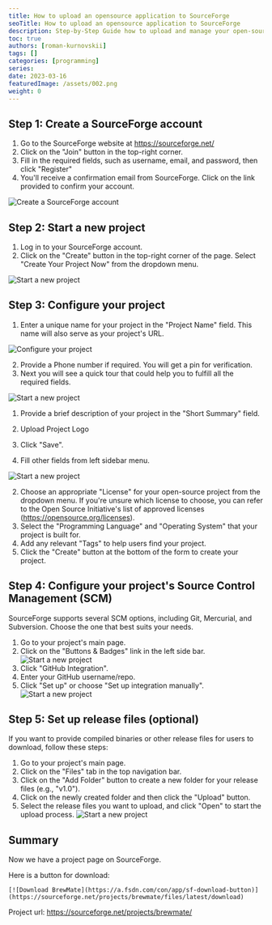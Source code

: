 ```yaml
---
title: How to upload an opensource application to SourceForge
seoTitle: How to upload an opensource application to SourceForge
description: Step-by-Step Guide how to upload and manage your open-source application on SourceForge with this detailed, step-by-step guide, ensuring maximum visibility and accessibility for your project.
toc: true
authors: [roman-kurnovskii]
tags: []
categories: [programming]
series:
date: 2023-03-16
featuredImage: /assets/002.png
weight: 0
---
```



## Step 1: Create a SourceForge account

1. Go to the SourceForge website at https://sourceforge.net/
1. Click on the "Join" button in the top-right corner.
2. Fill in the required fields, such as username, email, and password, then click "Register"
3. You'll receive a confirmation email from SourceForge. Click on the link provided to confirm your account.

![Create a SourceForge account](assets/001.png)

## Step 2: Start a new project

1. Log in to your SourceForge account.
1. Click on the "Create" button in the top-right corner of the page.
Select "Create Your Project Now" from the dropdown menu.

![Start a new project](assets/002.png)


## Step 3: Configure your project

1. Enter a unique name for your project in the "Project Name" field. This name will also serve as your project's URL.

![Configure your project](assets/003.png)

2. Provide a Phone number if required. You will get a pin for verification. 
3. Next you will see a quick tour that could help you to fulfill all the required fields.

![Start a new project](assets/004.png)

1. Provide a brief description of your project in the "Short Summary" field.
1. Upload Project Logo
1. Click "Save".


1. Fill other fields from left sidebar menu.

![Start a new project](assets/005.png)

2. Choose an appropriate "License" for your open-source project from the dropdown menu. If you're unsure which license to choose, you can refer to the Open Source Initiative's list of approved licenses (https://opensource.org/licenses).
3. Select the "Programming Language" and "Operating System" that your project is built for.
4. Add any relevant "Tags" to help users find your project.
5. Click the "Create" button at the bottom of the form to create your project.

## Step 4: Configure your project's Source Control Management (SCM)

SourceForge supports several SCM options, including Git, Mercurial, and Subversion. Choose the one that best suits your needs.

1. Go to your project's main page.
1. Click on the "Buttons & Badges" link in the left side bar.
![Start a new project](assets/006.png)
3. Click "GitHub Integration".
4. Enter your GitHub username/repo.
5. Click "Set up" or choose "Set up integration manually".
![Start a new project](assets/007.png)

## Step 5: Set up release files (optional)

If you want to provide compiled binaries or other release files for users to download, follow these steps:

1. Go to your project's main page.
1. Click on the "Files" tab in the top navigation bar.
1. Click on the "Add Folder" button to create a new folder for your release files (e.g., "v1.0").
1. Click on the newly created folder and then click the "Upload" button.
1. Select the release files you want to upload, and click "Open" to start the upload process.
![Start a new project](assets/008.png)

## Summary

Now we have a project page on SourceForge.

Here is a button for download:
```
[![Download BrewMate](https://a.fsdn.com/con/app/sf-download-button)](https://sourceforge.net/projects/brewmate/files/latest/download)
```

Project url: https://sourceforge.net/projects/brewmate/
